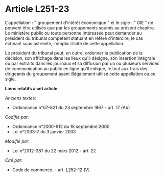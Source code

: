 # Article L251-23

L'appellation : " groupement d'intérêt économique " et le sigle : " GIE " ne peuvent être utilisés que par les groupements
soumis au présent chapitre. Le ministère public ou toute personne intéressée peut demander au président du tribunal compétent
statuant en référé d'interdire, le cas échéant sous astreinte, l'emploi illicite de cette appellation. 

Le président du tribunal peut, en outre, ordonner la publication de la décision, son affichage dans les lieux qu'il désigne,
son insertion intégrale ou par extraits dans les journaux et sa diffusion par un ou plusieurs services de communication au
public en ligne qu'il indique, le tout aux frais des dirigeants du groupement ayant illégalement utilisé cette appellation ou
ce sigle.

**Liens relatifs à cet article**

_Anciens textes_:

  - Ordonnance n°67-821 du 23 septembre 1967 - art. 17 (Ab)

_Codifié par_:

  - Ordonnance n°2000-912 du 18 septembre 2000
  - Loi n°2003-7 du 3 janvier 2003

_Modifié par_:

  - Loi n°2012-387 du 22 mars 2012 - art. 22

_Cité par_:

  - Code de commerce. - art. L252-12 (V)
